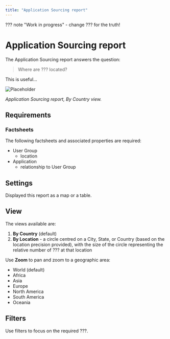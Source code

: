 ```yaml
---
title: "Application Sourcing report"
---
```


??? note "Work in progress"
    - change ??? for the truth!

# Application Sourcing report

The Application Sourcing report answers the question:

>Where are ??? located?

This is useful...

![Placeholder](https://dummyimage.com/800x450/eee/aaa)

<!--
![](https://www.leanix.net/hubfs/2019%20LX%20Website/General/Illu/ia-countrymap-8-Col-XL.svg)
-->

*Application Sourcing report, By Country view.*

## Requirements

### Factsheets

The following factsheets and associated properties are required:

- User Group
    - location
- Application    
    - relationship to User Group 

<!--
#### Tags 

- No tags are required for this report

#### Other requirement

- No other requirements
-->

## Settings

Displayed this report as a map or a table. 

## View

The views available are: 

1. **By Country** (default)
2. **By Location** - a circle centred on a City, State, or Country (based on the location precision provided), with the size of the circle representing the relative number of ??? at that location

Use **Zoom** to pan and zoom to a geographic area:

- World (default)
- Africa
- Asia
- Europe
- North America
- South America
- Oceania


## Filters

Use filters to focus on the required ???.

<!--
## Editing

This report cannot be edited
-->
